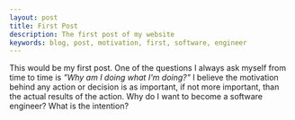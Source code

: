 ```yaml
---
layout: post
title: First Post
description: The first post of my website
keywords: blog, post, motivation, first, software, engineer
---
```


This would be my first post. One of the questions I always ask myself from time to time is <em>"Why am I doing what I'm doing?"</em> I believe the motivation behind any action or decision is as important, if not more important, than the actual results of the action. Why do I want to become a software engineer? What is the intention?
